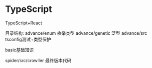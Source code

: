 # TypeScript
TypeScript+React

目录结构:
advance/enum 枚举类型
advance/genetic 泛型
advance/src  tsconfig测试+类型保护

basic基础知识

spider/src/crowller 最终版本代码